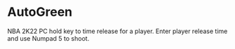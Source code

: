 # AutoGreen

NBA 2K22 PC hold key to time release for a player. Enter player release time and use Numpad 5 to shoot.
